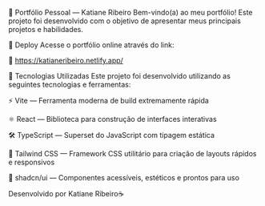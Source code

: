 
🎨 Portfólio Pessoal — Katiane Ribeiro
Bem-vindo(a) ao meu portfólio! Este projeto foi desenvolvido com o objetivo de apresentar meus principais projetos e habilidades.

🚀 Deploy
Acesse o portfólio online através do link:

🔗 https://katianeribeiro.netlify.app/

🔧 Tecnologias Utilizadas
Este projeto foi desenvolvido utilizando as seguintes tecnologias e ferramentas:

⚡ Vite — Ferramenta moderna de build extremamente rápida

⚛️ React — Biblioteca para construção de interfaces interativas

🛠️ TypeScript — Superset do JavaScript com tipagem estática

🎨 Tailwind CSS — Framework CSS utilitário para criação de layouts rápidos e responsivos

🧩 shadcn/ui — Componentes acessíveis, estéticos e prontos para uso

Desenvolvido por Katiane Ribeiro☕

